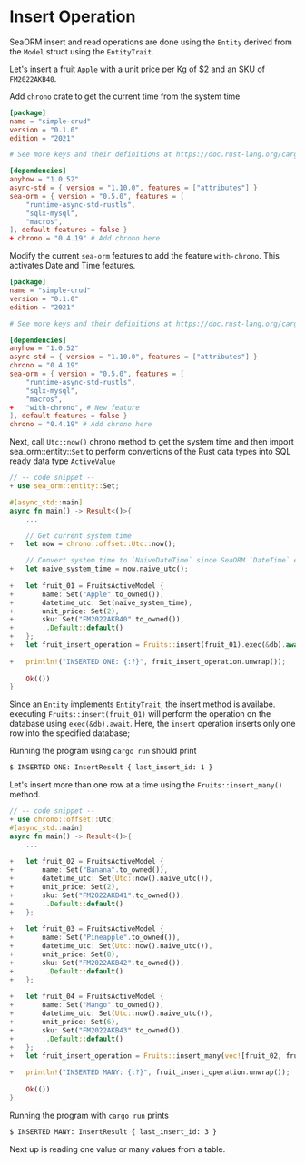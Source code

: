 # Insert Operation

SeaORM insert and read operations are done using the `Entity` derived from the `Model` struct using the `EntityTrait`. 

Let's insert a fruit `Apple` with a unit price per Kg of $2 and an SKU of `FM2022AKB40`.

Add `chrono` crate to get the current time from  the system time

```toml
[package]
name = "simple-crud"
version = "0.1.0"
edition = "2021"

# See more keys and their definitions at https://doc.rust-lang.org/cargo/reference/manifest.html

[dependencies]
anyhow = "1.0.52"
async-std = { version = "1.10.0", features = ["attributes"] }
sea-orm = { version = "0.5.0", features = [
    "runtime-async-std-rustls",
    "sqlx-mysql",
    "macros",
], default-features = false }
+ chrono = "0.4.19" # Add chrono here
```

Modify the current `sea-orm` features to add the feature `with-chrono`. This activates Date and Time features.

```TOML
[package]
name = "simple-crud"
version = "0.1.0"
edition = "2021"

# See more keys and their definitions at https://doc.rust-lang.org/cargo/reference/manifest.html

[dependencies]
anyhow = "1.0.52"
async-std = { version = "1.10.0", features = ["attributes"] }
chrono = "0.4.19"
sea-orm = { version = "0.5.0", features = [
    "runtime-async-std-rustls",
    "sqlx-mysql",
    "macros",
+   "with-chrono", # New feature
], default-features = false }
chrono = "0.4.19" # Add chrono here
```



Next, call `Utc::now()` chrono method to get the system time and then import     sea_orm::entity::`Set`  to perform convertions of the Rust data types into SQL ready data type `ActiveValue`

```rust
// -- code snippet --
+ use sea_orm::entity::Set;

#[async_std::main]
async fn main() -> Result<()>{
	...

    // Get current system time
+   let now = chrono::offset::Utc::now();

    // Convert system time to `NaiveDateTime` since SeaORM `DateTime` expects this;
+   let naive_system_time = now.naive_utc();
    
+   let fruit_01 = FruitsActiveModel {
+       name: Set("Apple".to_owned()),
+       datetime_utc: Set(naive_system_time),
+       unit_price: Set(2),
+       sku: Set("FM2022AKB40".to_owned()),
+       ..Default::default()
+   };
+   let fruit_insert_operation = Fruits::insert(fruit_01).exec(&db).await;
    
+   println!("INSERTED ONE: {:?}", fruit_insert_operation.unwrap());
    
    Ok(())
}
```

Since an `Entity` implements `EntityTrait`, the insert method is availabe. executing `Fruits::insert(fruit_01)`  will perform the operation on the database using `exec(&db).await`. Here, the `insert` operation inserts only one row into the specified database;

Running the program using `cargo run` should print

```sh
$ INSERTED ONE: InsertResult { last_insert_id: 1 }
```

Let's insert more than one row at a time using the  `Fruits::insert_many()` method.

```rust
// -- code snippet --
+ use chrono::offset::Utc;
#[async_std::main]
async fn main() -> Result<()>{
	...
    
+   let fruit_02 = FruitsActiveModel {
+       name: Set("Banana".to_owned()),
+       datetime_utc: Set(Utc::now().naive_utc()),
+       unit_price: Set(2),
+       sku: Set("FM2022AKB41".to_owned()),
+       ..Default::default()
+   };
    
+   let fruit_03 = FruitsActiveModel {
+       name: Set("Pineapple".to_owned()),
+       datetime_utc: Set(Utc::now().naive_utc()),
+       unit_price: Set(8),
+       sku: Set("FM2022AKB42".to_owned()),
+       ..Default::default()
+   };
    
+   let fruit_04 = FruitsActiveModel {
+       name: Set("Mango".to_owned()),
+       datetime_utc: Set(Utc::now().naive_utc()),
+       unit_price: Set(6),
+       sku: Set("FM2022AKB43".to_owned()),
+       ..Default::default()
+   };
+   let fruit_insert_operation = Fruits::insert_many(vec![fruit_02, fruit_03, fruit_04]).exec(&db).await;
    
+   println!("INSERTED MANY: {:?}", fruit_insert_operation.unwrap());
    
    Ok(())
}
```

Running the program with `cargo run` prints

```sh
$ INSERTED MANY: InsertResult { last_insert_id: 3 }
```



Next up is reading one value or many values from a table.
